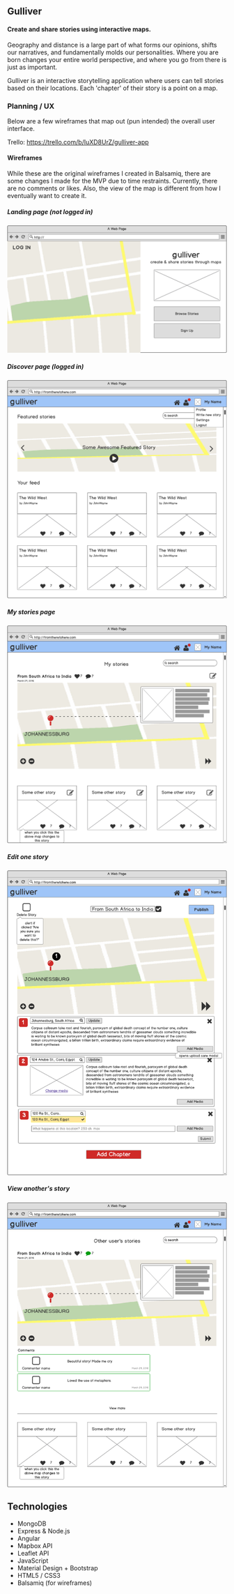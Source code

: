 ## Gulliver
#### Create and share stories using interactive maps.

Geography and distance is a large part of what forms our opinions, shifts our narratives, and fundamentally molds our personalities. Where you are born changes your entire world perspective, and where you go from there is just as important.

Gulliver is an interactive storytelling application where users can tell stories based on their locations. Each 'chapter' of their story is a point on a map.

### Planning / UX

Below are a few wireframes that map out (pun intended) the overall user interface.

Trello: https://trello.com/b/IuXD8UrZ/gulliver-app

#### Wireframes

While these are the original wireframes I created in Balsamiq, there are some changes I made for the MVP due to time restraints.  Currently, there are no comments or likes. Also, the view of the map is different from how I eventually want to create it.

##### Landing page (not logged in)
![landing page wireframe](./wireframes/v2/landing.png)

##### Discover page (logged in)
![logged in discover wireframe](./wireframes/v2/newsfeed.png)

##### My stories page
![my stories wireframe](./wireframes/v2/mystories.png)

##### Edit one story
![create story wireframe](./wireframes/v2/create.png)

##### View another's story
![view another's story wireframe](./wireframes/v2/otherprofile.png)


## Technologies

* MongoDB
* Express & Node.js
* Angular
* Mapbox API
* Leaflet API
* JavaScript
* Material Design + Bootstrap
* HTML5 / CSS3
* Balsamiq (for wireframes)
